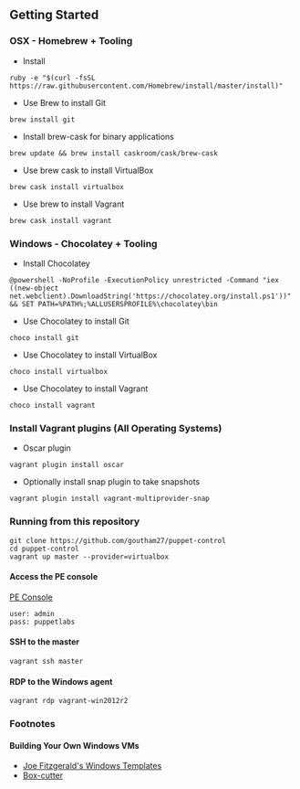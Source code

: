 ## Getting Started

### OSX - Homebrew + Tooling

- Install

```
ruby -e "$(curl -fsSL https://raw.githubusercontent.com/Homebrew/install/master/install)"
```

- Use Brew to install Git

```
brew install git
```

- Install brew-cask for binary applications

```
brew update && brew install caskroom/cask/brew-cask
```

- Use brew cask to install VirtualBox

```
brew cask install virtualbox
```

- Use brew to install Vagrant

```
brew cask install vagrant
```

### Windows - Chocolatey + Tooling

- Install Chocolatey

```
@powershell -NoProfile -ExecutionPolicy unrestricted -Command "iex ((new-object net.webclient).DownloadString('https://chocolatey.org/install.ps1'))" && SET PATH=%PATH%;%ALLUSERSPROFILE%\chocolatey\bin
```

- Use Chocolatey to install Git

```
choco install git
```

- Use Chocolatey to install VirtualBox

```
choco install virtualbox
```

- Use Chocolatey to install Vagrant

```
choco install vagrant
```

### Install Vagrant plugins (All Operating Systems)

- Oscar plugin

```
vagrant plugin install oscar
```

- Optionally install snap plugin to take snapshots

```
vagrant plugin install vagrant-multiprovider-snap
```

### Running from this repository

```
git clone https://github.com/goutham27/puppet-control
cd puppet-control
vagrant up master --provider=virtualbox
```

#### Access the PE console

[PE Console](https://localhost:4443)

```
user: admin
pass: puppetlabs
```

#### SSH to the master

```
vagrant ssh master
```

#### RDP to the Windows agent

```
vagrant rdp vagrant-win2012r2
```

### Footnotes

#### Building Your Own Windows VMs

* [Joe Fitzgerald's Windows Templates](https://github.com/joefitzgerald/packer-windows)
* [Box-cutter](https://github.com/box-cutter/windows-vm)
